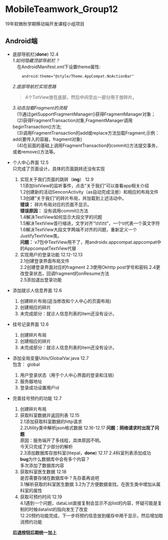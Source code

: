 # MobileTeamwork_Group12
19年软微秋学期移动端开发课程小组项目
## Android端
- 底部导航栏(**done**) 12.4    
    *1.如何隐藏顶部导航栏？*   
    &emsp;在AndroidManifest.xml下设置theme属性:   
    ```xml
        android:theme="@style/Theme.AppCompat.NoActionBar"
    ```
    *2.底部导航栏实现思路*   
    >4个TxtView放在底部，然后中间空出一部分用于放碎片。   
    
    *3.动态加载Fragment的流程*   
    &emsp;(1)通过getSupportFragmentManager()获得FragmentManager对象；  
    &emsp;(2)获得FragmentTransaction对象,FragmentManager调用beginTransaction()方法;   
    &emsp;(3)调用FragmentTransaction的add或replace方法加载Fragment;示例：add(要传入的容器，fragment对象)     
    &emsp;(4)在前面的基础上调用FragmentTransaction的commit()方法提交事务，或者remove()方法等。  

- 个人中心界面  12.5   
  只完成了页面设计，具体的页面跳转还没有实现    
  1. 实现关于我们页面的跳转（**ing**） 12.9  
    1.1添加listView的监听事件，点击“关于我们”可以查看app相关介绍  
    1.2创建新的活动SenconActivity（as自动完成注册）和相应的布局文件     
    1.3创建“关于我们”的碎片布局，并加载到上述活动中。   
    **错误：** 碎片布局对应的页面不显示。       
    **错误原因：** 没有调用commit()方法   
    1.4解决TextView如何显示大段文字的问题   
    1.5解决TextView首行缩进，文字对齐“\t\t\t\t”，一个\t代表一个英文字符     
    1.6解决TextView大段文字两端不对齐的问题，重新定义一个JustifyTextView类。    
    **问题：** v7包中TextView用不了，用androidx.appcompat.appcompat中的AppcompatTextView代替    
  2. 实现用户的登录功能 12.12-12.13     
    2.1创建登录界面布局文件     
    2.2创建登录界面对应的fragment
    2.3使用Okhttp post学号和密码
    2.4更改登录状态，回调fragment的onResume方法     
    2.5添加退出登录功能

  
- 添加就诊人信息界面 12.6   
  1. 创建碎片布局(适当修改和个人中心的页面布局)  
  2. 创建相应的碎片  
  3. 未完成部分：就诊人信息列表的item还没有设计。
- 挂号记录界面 12.6     
  1. 创建碎片布局    
  2. 创建相应的碎片  
  3. 未完成部分：就诊人信息列表的item还没有设计。    
- 添加全局变量Utils/GlobalVar.java 12.7     
  包含：    global
  1. 用户登录状态（用于个人中心界面的登录和注销）
  2. 服务器地址
  3. 登录成功设置用户id
- 完善挂号预约的功能 12.7     
  1. 创建碎片布局
  2. 获取科室数据并返回列表 12.15   
    2.1添加获取科室数据的http请求   
    2.2Utility类中解析json格式数据 12.16-12.17
            **问题：网络请求时出现了问题**     
            原因：服务端开了多线程，具体原因不明。  
            今天只完成了少部分的解析    
    2.3添加数据库存放科室(litepal，**done**)  12.17
    2.4科室列表添加成功     
    **bug**为什么数据库中会有多个内容？     
    多次添加了数据库内容    
  3. 获取科室医生数据 12.18  
    是否需要存储在数据库中？先存着再说吧    
    3.1解析获取的科室医生数据 
    3.2为了方便数据查找，在医生类中增加从属科室的属性
  4. 获取可预约时间 12.19   
    4.1遇到一个问题，dataList直接复制会显示不出list的内容，怀疑可能是复制的时候datalist的指向发生了改变   
    12.20预约功能完成，下一步将预约信息放到缓存中用于显示，然后增加取消预约功能

  **后退按钮后期统一加上**



